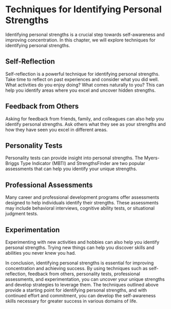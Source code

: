 # Techniques for Identifying Personal Strengths

Identifying personal strengths is a crucial step towards self-awareness and improving concentration. In this chapter, we will explore techniques for identifying personal strengths.

Self-Reflection
---------------

Self-reflection is a powerful technique for identifying personal strengths. Take time to reflect on past experiences and consider what you did well. What activities do you enjoy doing? What comes naturally to you? This can help you identify areas where you excel and uncover hidden strengths.

Feedback from Others
--------------------

Asking for feedback from friends, family, and colleagues can also help you identify personal strengths. Ask others what they see as your strengths and how they have seen you excel in different areas.

Personality Tests
-----------------

Personality tests can provide insight into personal strengths. The Myers-Briggs Type Indicator (MBTI) and StrengthsFinder are two popular assessments that can help you identify your unique strengths.

Professional Assessments
------------------------

Many career and professional development programs offer assessments designed to help individuals identify their strengths. These assessments may include behavioral interviews, cognitive ability tests, or situational judgment tests.

Experimentation
---------------

Experimenting with new activities and hobbies can also help you identify personal strengths. Trying new things can help you discover skills and abilities you never knew you had.

In conclusion, identifying personal strengths is essential for improving concentration and achieving success. By using techniques such as self-reflection, feedback from others, personality tests, professional assessments, and experimentation, you can uncover your unique strengths and develop strategies to leverage them. The techniques outlined above provide a starting point for identifying personal strengths, and with continued effort and commitment, you can develop the self-awareness skills necessary for greater success in various domains of life.
